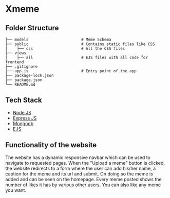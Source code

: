 # Xmeme


## Folder Structure
    
    ├── models                       # Meme Schema
    ├── public                       # Contains static files like CSS
    |    ├── css                     # All the CSS files 
    ├── views                       
    |    ├── all                     # EJS files with all code for frontend
    ├── .gitignore
    ├── app.js                       # Entry point of the app
    ├── package-lock.json
    ├── package.json
    └── README.md


## Tech Stack 

- [Node JS](https://nodejs.org/en/)
- [Express JS](https://expressjs.com/)
- [Mongodb](https://www.mongodb.com/)
- [EJS](https://ejs.co/)


## Functionality of the website

The website has a dynamic responsive navbar which can be used to navigate to requested pages. When the "Upload a meme" button is clicked, the website redirects to a form where the user can add his/her name, a caption for the meme and its url and submit. On doing so the meme is added and can be seen on the homepage. Every meme posted shows the number of likes it has by various other users. You can also like any meme you want. 
